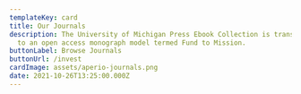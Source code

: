 ```yaml
---
templateKey: card
title: Our Journals
description: The University of Michigan Press Ebook Collection is transitioning
  to an open access monograph model termed Fund to Mission.
buttonLabel: Browse Journals
buttonUrl: /invest
cardImage: assets/aperio-journals.png
date: 2021-10-26T13:25:00.000Z
---
```

